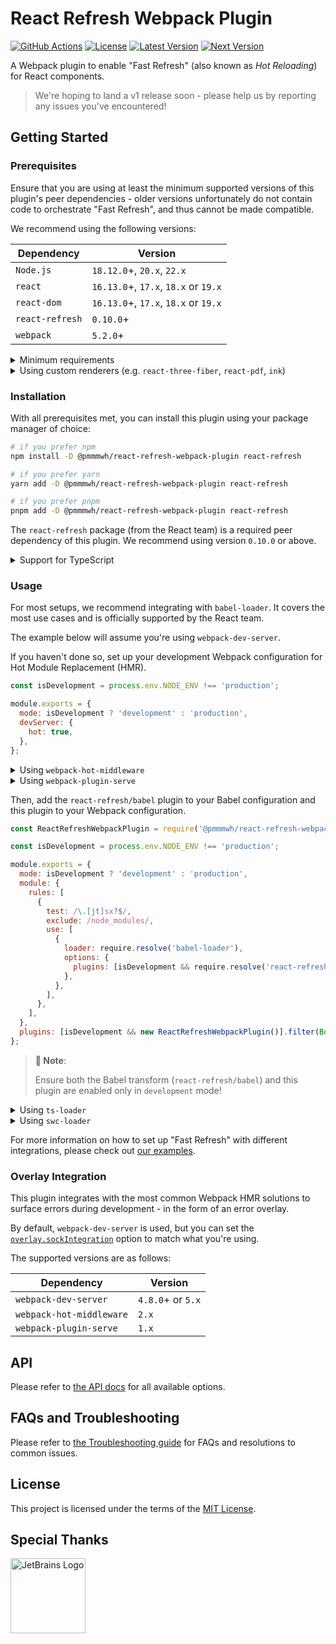 # React Refresh Webpack Plugin

[actions]: https://github.com/pmmmwh/react-refresh-webpack-plugin/actions/workflows/ci.yml
[actions:badge]: https://img.shields.io/github/actions/workflow/status/pmmmwh/react-refresh-webpack-plugin/ci.yml?branch=main
[license:badge]: https://img.shields.io/github/license/pmmmwh/react-refresh-webpack-plugin
[npm:latest]: https://www.npmjs.com/package/@pmmmwh/react-refresh-webpack-plugin/v/latest
[npm:latest:badge]: https://img.shields.io/npm/v/@pmmmwh/react-refresh-webpack-plugin/latest
[npm:next]: https://www.npmjs.com/package/@pmmmwh/react-refresh-webpack-plugin/v/next
[npm:next:badge]: https://img.shields.io/npm/v/@pmmmwh/react-refresh-webpack-plugin/next

[![GitHub Actions][actions:badge]][actions]
[![License][license:badge]](./LICENSE)
[![Latest Version][npm:latest:badge]][npm:latest]
[![Next Version][npm:next:badge]][npm:next]

A Webpack plugin to enable "Fast Refresh" (also known as _Hot Reloading_) for React components.

> We're hoping to land a v1 release soon - please help us by reporting any issues you've encountered!

## Getting Started

### Prerequisites

Ensure that you are using at least the minimum supported versions of this plugin's peer dependencies -
older versions unfortunately do not contain code to orchestrate "Fast Refresh",
and thus cannot be made compatible.

We recommend using the following versions:

| Dependency      | Version                              |
| --------------- | ------------------------------------ |
| `Node.js`       | `18.12.0`+, `20.x`, `22.x`           |
| `react`         | `16.13.0`+, `17.x`, `18.x` or `19.x` |
| `react-dom`     | `16.13.0`+, `17.x`, `18.x` or `19.x` |
| `react-refresh` | `0.10.0`+                            |
| `webpack`       | `5.2.0`+                             |

<details>
<summary>Minimum requirements</summary>
<br />

| Dependency      | Version   |
| --------------- | --------- |
| `Node.js`       | `18.12.0` |
| `react`         | `16.9.0`  |
| `react-dom`     | `16.9.0`  |
| `react-refresh` | `0.10.0`  |
| `webpack`       | `5.2.0`   |

</details>

<details>
<summary>Using custom renderers (e.g. <code>react-three-fiber</code>, <code>react-pdf</code>, <code>ink</code>)</summary>
<br />

To ensure full support of "Fast Refresh" with components rendered by custom renderers,
you should ensure the renderer you're using depends on a recent version of `react-reconciler`.

We recommend version `0.25.0` or above, but any versions above `0.22.0` should work.

If the renderer is not compatible, please file them an issue instead.

</details>

### Installation

With all prerequisites met, you can install this plugin using your package manager of choice:

```sh
# if you prefer npm
npm install -D @pmmmwh/react-refresh-webpack-plugin react-refresh

# if you prefer yarn
yarn add -D @pmmmwh/react-refresh-webpack-plugin react-refresh

# if you prefer pnpm
pnpm add -D @pmmmwh/react-refresh-webpack-plugin react-refresh
```

The `react-refresh` package (from the React team) is a required peer dependency of this plugin.
We recommend using version `0.10.0` or above.

<details>
<summary>Support for TypeScript</summary>
<br />

TypeScript support is available out-of-the-box for those who use `webpack.config.ts`.

Our exported types however depends on `type-fest`, so you'll have to add it as a `devDependency`:

```sh
# if you prefer npm
npm install -D type-fest

# if you prefer yarn
yarn add -D type-fest

# if you prefer pnpm
pnpm add -D type-fest
```

> **:memo: Note**:
>
> `type-fest@4.x` only supports Node.js v16 or above,
> `type-fest@3.x` only supports Node.js v14.16 or above,
> and `type-fest@2.x` only supports Node.js v12.20 or above.
> If you're using an older version of Node.js, please install `type-fest@1.x`.

</details>

### Usage

For most setups, we recommend integrating with `babel-loader`.
It covers the most use cases and is officially supported by the React team.

The example below will assume you're using `webpack-dev-server`.

If you haven't done so, set up your development Webpack configuration for Hot Module Replacement (HMR).

```js
const isDevelopment = process.env.NODE_ENV !== 'production';

module.exports = {
  mode: isDevelopment ? 'development' : 'production',
  devServer: {
    hot: true,
  },
};
```

<details>
<summary>Using <code>webpack-hot-middleware</code></summary>
<br />

```js
const webpack = require('webpack');

const isDevelopment = process.env.NODE_ENV !== 'production';

module.exports = {
  mode: isDevelopment ? 'development' : 'production',
  plugins: [isDevelopment && new webpack.HotModuleReplacementPlugin()].filter(Boolean),
};
```

</details>

<details>
<summary>Using <code>webpack-plugin-serve</code></summary>
<br />

```js
const { WebpackPluginServe } = require('webpack-plugin-serve');

const isDevelopment = process.env.NODE_ENV !== 'production';

module.exports = {
  mode: isDevelopment ? 'development' : 'production',
  plugins: [isDevelopment && new WebpackPluginServe()].filter(Boolean),
};
```

</details>

Then, add the `react-refresh/babel` plugin to your Babel configuration and this plugin to your Webpack configuration.

```js
const ReactRefreshWebpackPlugin = require('@pmmmwh/react-refresh-webpack-plugin');

const isDevelopment = process.env.NODE_ENV !== 'production';

module.exports = {
  mode: isDevelopment ? 'development' : 'production',
  module: {
    rules: [
      {
        test: /\.[jt]sx?$/,
        exclude: /node_modules/,
        use: [
          {
            loader: require.resolve('babel-loader'),
            options: {
              plugins: [isDevelopment && require.resolve('react-refresh/babel')].filter(Boolean),
            },
          },
        ],
      },
    ],
  },
  plugins: [isDevelopment && new ReactRefreshWebpackPlugin()].filter(Boolean),
};
```

> **:memo: Note**:
>
> Ensure both the Babel transform (`react-refresh/babel`) and this plugin are enabled only in `development` mode!

<details>
<summary>Using <code>ts-loader</code></summary>
<br />

> **:warning: Warning**:
> This is an un-official integration maintained by the community.

Install [`react-refresh-typescript`](https://github.com/Jack-Works/react-refresh-transformer/tree/main/typescript).
Ensure your TypeScript version is at least 4.0.

```sh
# if you prefer npm
npm install -D react-refresh-typescript

# if you prefer yarn
yarn add -D react-refresh-typescript

# if you prefer pnpm
pnpm add -D react-refresh-typescript
```

Then, instead of wiring up `react-refresh/babel` via `babel-loader`,
you can wire-up `react-refresh-typescript` with `ts-loader`:

```js
const ReactRefreshWebpackPlugin = require('@pmmmwh/react-refresh-webpack-plugin');
const ReactRefreshTypeScript = require('react-refresh-typescript');

const isDevelopment = process.env.NODE_ENV !== 'production';

module.exports = {
  mode: isDevelopment ? 'development' : 'production',
  module: {
    rules: [
      {
        test: /\.[jt]sx?$/,
        exclude: /node_modules/,
        use: [
          {
            loader: require.resolve('ts-loader'),
            options: {
              getCustomTransformers: () => ({
                before: [isDevelopment && ReactRefreshTypeScript()].filter(Boolean),
              }),
              transpileOnly: isDevelopment,
            },
          },
        ],
      },
    ],
  },
  plugins: [isDevelopment && new ReactRefreshWebpackPlugin()].filter(Boolean),
};
```

> It is recommended to run `ts-loader` with `transpileOnly` is set to `true`.
> You can use `ForkTsCheckerWebpackPlugin` as an alternative if you need typechecking during development.

</details>

<details>
<summary>Using <code>swc-loader</code></summary>
<br />

> **:warning: Warning**:
> This is an un-official integration maintained by the community.

Ensure your `@swc/core` version is at least `1.2.86`.
It is also recommended to use `swc-loader` version `0.1.13` or above.

Then, instead of wiring up `react-refresh/babel` via `babel-loader`,
you can wire-up `swc-loader` and use the `refresh` transform:

```js
const ReactRefreshWebpackPlugin = require('@pmmmwh/react-refresh-webpack-plugin');

const isDevelopment = process.env.NODE_ENV !== 'production';

module.exports = {
  mode: isDevelopment ? 'development' : 'production',
  module: {
    rules: [
      {
        test: /\.[jt]sx?$/,
        exclude: /node_modules/,
        use: [
          {
            loader: require.resolve('swc-loader'),
            options: {
              jsc: {
                transform: {
                  react: {
                    development: isDevelopment,
                    refresh: isDevelopment,
                  },
                },
              },
            },
          },
        ],
      },
    ],
  },
  plugins: [isDevelopment && new ReactRefreshWebpackPlugin()].filter(Boolean),
};
```

> Starting from version `0.1.13`, `swc-loader` will set the `development` option based on Webpack's `mode` option.
> `swc` won't enable fast refresh when `development` is `false`.

</details>

For more information on how to set up "Fast Refresh" with different integrations,
please check out [our examples](examples).

### Overlay Integration

This plugin integrates with the most common Webpack HMR solutions to surface errors during development -
in the form of an error overlay.

By default, `webpack-dev-server` is used,
but you can set the [`overlay.sockIntegration`](docs/API.md#sockintegration) option to match what you're using.

The supported versions are as follows:

| Dependency               | Version           |
| ------------------------ | ----------------- |
| `webpack-dev-server`     | `4.8.0`+ or `5.x` |
| `webpack-hot-middleware` | `2.x`             |
| `webpack-plugin-serve`   | `1.x`             |

## API

Please refer to [the API docs](docs/API.md) for all available options.

## FAQs and Troubleshooting

Please refer to [the Troubleshooting guide](docs/TROUBLESHOOTING.md) for FAQs and resolutions to common issues.

## License

This project is licensed under the terms of the [MIT License](/LICENSE).

## Special Thanks

<a href="https://jb.gg/OpenSource?from=ReactRefreshWebpackPlugin" target="_blank">
  <img
    alt="JetBrains Logo"
    src="https://user-images.githubusercontent.com/9338255/132110580-61d3dba5-f5c7-4479-bd8e-39cd65b42fc5.png"
    width="120"
  />
</a>
